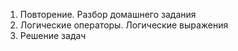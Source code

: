 1. Повторение. Разбор домашнего задания
1. Логические операторы. Логические выражения
1. Решение задач
